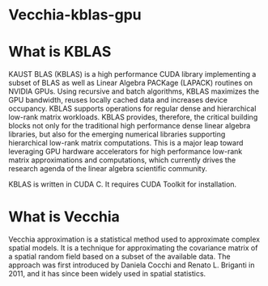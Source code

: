 # Vecchia-kblas-gpu

What is KBLAS
=============

KAUST BLAS (KBLAS) is a high performance CUDA library implementing a subset of BLAS as well as Linear Algebra PACKage (LAPACK) routines on NVIDIA GPUs. Using recursive and batch algorithms, KBLAS maximizes the GPU bandwidth, reuses locally cached data and increases device occupancy. KBLAS supports operations for regular dense and hierarchical low-rank matrix workloads. KBLAS provides, therefore, the critical building blocks not only for the traditional high performance dense linear algebra libraries, but also for the emerging numerical libraries supporting hierarchical low-rank matrix computations. This is a major leap toward leveraging GPU hardware accelerators for high performance low-rank matrix approximations and computations, which currently drives the research agenda of the linear algebra scientific community.

KBLAS is written in CUDA C. It requires CUDA Toolkit for installation.

What is Vecchia
===============
Vecchia approximation is a statistical method used to approximate complex spatial models. It is a technique for approximating the covariance matrix of a spatial random field based on a subset of the available data. The approach was first introduced by Daniela Cocchi and Renato L. Briganti in 2011, and it has since been widely used in spatial statistics.
